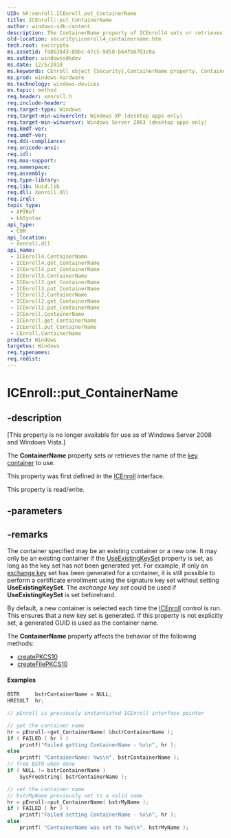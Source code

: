 ```yaml
---
UID: NF:xenroll.ICEnroll.put_ContainerName
title: ICEnroll::put_ContainerName
author: windows-sdk-content
description: The ContainerName property of ICEnroll4 sets or retrieves the name of the key container to use.
old-location: security\icenroll4_containername.htm
tech.root: seccrypto
ms.assetid: fa863843-8bbc-47c5-9d58-b64fb6703c0a
ms.author: windowssdkdev
ms.date: 12/5/2018
ms.keywords: CEnroll object [Security],ContainerName property, ContainerName property [Security], ContainerName property [Security],CEnroll object, ContainerName property [Security],ICEnroll interface, ContainerName property [Security],ICEnroll2 interface, ContainerName property [Security],ICEnroll3 interface, ContainerName property [Security],ICEnroll4 interface, ICEnroll interface [Security],ContainerName property, ICEnroll.ContainerName, ICEnroll.put_ContainerName, ICEnroll2 interface [Security],ContainerName property, ICEnroll2.ContainerName, ICEnroll2::get_ContainerName, ICEnroll2::put_ContainerName, ICEnroll3 interface [Security],ContainerName property, ICEnroll3.ContainerName, ICEnroll3::get_ContainerName, ICEnroll3::put_ContainerName, ICEnroll4 interface [Security],ContainerName property, ICEnroll4.ContainerName, ICEnroll4::ContainerName, ICEnroll4::get_ContainerName, ICEnroll4::put_ContainerName, ICEnroll::get_ContainerName, ICEnroll::put_ContainerName, put_ContainerName, security.icenroll4_containername, xenroll/ICEnroll2::ContainerName, xenroll/ICEnroll2::get_ContainerName, xenroll/ICEnroll2::put_ContainerName, xenroll/ICEnroll3::ContainerName, xenroll/ICEnroll3::get_ContainerName, xenroll/ICEnroll3::put_ContainerName, xenroll/ICEnroll4::ContainerName, xenroll/ICEnroll4::get_ContainerName, xenroll/ICEnroll4::put_ContainerName, xenroll/ICEnroll::ContainerName, xenroll/ICEnroll::get_ContainerName, xenroll/ICEnroll::put_ContainerName
ms.prod: windows-hardware
ms.technology: windows-devices
ms.topic: method
req.header: xenroll.h
req.include-header: 
req.target-type: Windows
req.target-min-winverclnt: Windows XP [desktop apps only]
req.target-min-winversvr: Windows Server 2003 [desktop apps only]
req.kmdf-ver: 
req.umdf-ver: 
req.ddi-compliance: 
req.unicode-ansi: 
req.idl: 
req.max-support: 
req.namespace: 
req.assembly: 
req.type-library: 
req.lib: Uuid.lib
req.dll: Xenroll.dll
req.irql: 
topic_type:
 - APIRef
 - kbSyntax
api_type:
 - COM
api_location:
 - Xenroll.dll
api_name:
 - ICEnroll4.ContainerName
 - ICEnroll4.get_ContainerName
 - ICEnroll4.put_ContainerName
 - ICEnroll3.ContainerName
 - ICEnroll3.get_ContainerName
 - ICEnroll3.put_ContainerName
 - ICEnroll2.ContainerName
 - ICEnroll2.get_ContainerName
 - ICEnroll2.put_ContainerName
 - ICEnroll.ContainerName
 - ICEnroll.get_ContainerName
 - ICEnroll.put_ContainerName
 - CEnroll.ContainerName
product: Windows
targetos: Windows
req.typenames: 
req.redist: 
---
```


# ICEnroll::put_ContainerName


## -description


<p class="CCE_Message">[This property is no longer available for use as of Windows Server 2008 and Windows Vista.]

The <b>ContainerName</b> property sets or retrieves the  name of the <a href="https://msdn.microsoft.com/f17042c3-ba1a-408f-af55-5f171b0dee33">key container</a> to use.

This property was first defined in the <a href="https://msdn.microsoft.com/d5b746e0-91bd-45bd-9a67-ddc8868cee56">ICEnroll</a> interface.

This property is read/write.


## -parameters


## -remarks



The container specified may be an existing container or a new one. It may only be an existing container if the 
<a href="https://msdn.microsoft.com/e5115033-bda1-4160-84b3-80c692bf64fb">UseExistingKeySet</a> property is set, as long as the key set has not been generated yet. For example, if only an <a href="https://msdn.microsoft.com/f1caccd2-3453-448e-b194-bf899eff8091">exchange key</a> set has been generated for a container, it is still possible to perform a certificate enrollment using the signature key set without setting <b>UseExistingKeySet</b>. The <i>exchange key set</i> could be used if <b>UseExistingKeySet</b> is set beforehand.

By default, a new container is selected each time the <a href="https://msdn.microsoft.com/d5b746e0-91bd-45bd-9a67-ddc8868cee56">ICEnroll</a> control is run. This ensures that a new key set is generated. If this property is not explicitly set, a generated GUID is used as the container name.


The <b>ContainerName</b> property affects the behavior of the following methods:

<ul>
<li>
<a href="https://msdn.microsoft.com/b8e841c1-f16e-4f3a-94f2-ef6708c88910">createPKCS10</a>
</li>
<li>
<a href="https://msdn.microsoft.com/074c7321-6117-4261-836a-a2055c9e029d">createFilePKCS10</a>
</li>
</ul>



#### Examples


```cpp
BSTR     bstrContainerName = NULL;
HRESULT  hr;

// pEnroll is previously instantiated ICEnroll interface pointer

// get the container name
hr = pEnroll->get_ContainerName( &bstrContainerName );
if ( FAILED ( hr ) )
    printf("Failed getting ContainerName - %x\n", hr );
else
    printf( "ContainerName: %ws\n", bstrContainerName );
// free BSTR when done
if ( NULL != bstrContainerName )
    SysFreeString( bstrContainerName );

// set the container name
// bstrMyName previously set to a valid name
hr = pEnroll->put_ContainerName( bstrMyName );
if ( FAILED ( hr ) )
    printf("Failed setting ContainerName - %x\n", hr );
else
    printf( "ContainerName was set to %ws\n", bstrMyName );
```




